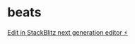 # beats

[Edit in StackBlitz next generation editor ⚡️](https://stackblitz.com/~/github.com/eminaz/beats)